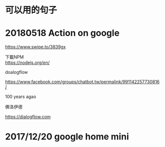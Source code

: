 # 可以用的句子  


# 20180518 Action on google  

https://www.swipe.to/3839gx

下載NPM  
https://nodejs.org/en/  
  
doalogflow  

https://www.facebook.com/groups/chatbot.tw/permalink/991142257730816/


100 years agao  

佛洛伊德

https://dialogflow.com  

# 2017/12/20 google home mini